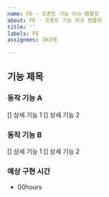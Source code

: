 ```yaml
---
name: FE - 프론트 기능 이슈 탬플릿
about: FE - 프론트 기능 이슈 탬플릿
title: ''
labels: FE
assignees: JHJFE

---
```


## 기능 제목
### 동작 기능 A

[] 상세 기능 1
[] 상세 기능 2

### 동작 기능 B

[] 상세 기능 1
[] 상세 기능 2

### 예상 구현 시간
- 00hours
